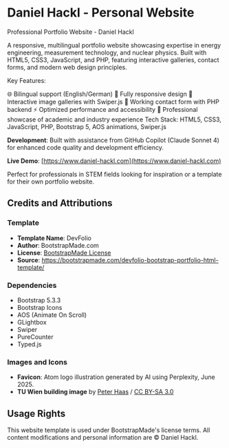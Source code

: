 # Daniel Hackl - Personal Website

Professional Portfolio Website - Daniel Hackl

A responsive, multilingual portfolio website showcasing expertise in energy engineering, measurement technology, and nuclear physics. Built with HTML5, CSS3, JavaScript, and PHP, featuring interactive galleries, contact forms, and modern web design principles.

Key Features:

🌐 Bilingual support (English/German)
📱 Fully responsive design
🎨 Interactive image galleries with Swiper.js
📧 Working contact form with PHP backend
⚡ Optimized performance and accessibility
🎯 Professional showcase of academic and industry experience
Tech Stack: HTML5, CSS3, JavaScript, PHP, Bootstrap 5, AOS animations, Swiper.js

**Development**: Built with assistance from GitHub Copilot (Claude Sonnet 4) for enhanced code quality and development efficiency.

**Live Demo**: [https://www.daniel-hackl.com](https://www.daniel-hackl.com)

Perfect for professionals in STEM fields looking for inspiration or a template for their own portfolio website.

## Credits and Attributions

### Template
- **Template Name**: DevFolio
- **Author**: BootstrapMade.com
- **License**: [BootstrapMade License](https://bootstrapmade.com/license/)
- **Source**: https://bootstrapmade.com/devfolio-bootstrap-portfolio-html-template/

### Dependencies
- Bootstrap 5.3.3
- Bootstrap Icons
- AOS (Animate On Scroll)
- GLightbox
- Swiper
- PureCounter
- Typed.js

### Images and Icons

- **Favicon**: Atom logo illustration generated by AI using Perplexity, June 2025.
- **TU Wien building image** by [Peter Haas](https://commons.wikimedia.org/wiki/File:Technische_Universit%C3%A4t_Wien_mainbuilding_mainentrance_northview.jpg) / [CC BY-SA 3.0](https://creativecommons.org/licenses/by-sa/3.0)

## Usage Rights
This website template is used under BootstrapMade's license terms. All content modifications and personal information are © Daniel Hackl.

